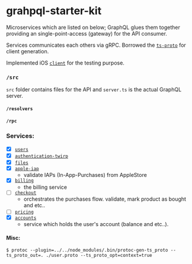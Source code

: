 # grahpql-starter-kit

Microservices which are listed on below; GraphQL glues them together providing an single-point-access (gateway) for the API consumer.

Services communicates each others via gRPC. Borrowed the [`ts-proto`](https://github.com/stephenh/ts-proto) for client generation. 

Implemented iOS [`client`](https://github.com/pepeunlimited/demo) for the testing purpose.

### `/src`
`src` folder contains files for the API and `server.ts` is the actual GraphQL server.

#### `/resolvers`

#### `/rpc`

### Services:

- [x] [`users`](https://github.com/pepeunlimited/users)
- [x] [`authentication-twirp`](https://github.com/pepeunlimited/authentication-twirp)
- [x] [`files`](https://github.com/pepeunlimited/files)
- [x] [`apple-iap`](https://github.com/pepeunlimited/apple-iap)
    -   validate IAPs (In-App-Purchases) from AppleStore
- [x] [`billing`](https://github.com/pepeunlimited/billing)
    -   the billing service
- [ ] [`checkout`](https://github.com/pepeunlimited/checkout)
    -   orchestrates the purchases flow. validate, mark product as bought and etc.. 
- [ ] [`pricing`](https://github.com/pepeunlimited/pricing)
- [x] [`accounts`](https://github.com/pepeunlimited/accounts)
    -   service which holds the user's account (balance and etc..).  
#### Misc:

```
$ protoc --plugin=../../node_modules/.bin/protoc-gen-ts_proto --ts_proto_out=. ./user.proto --ts_proto_opt=context=true
```